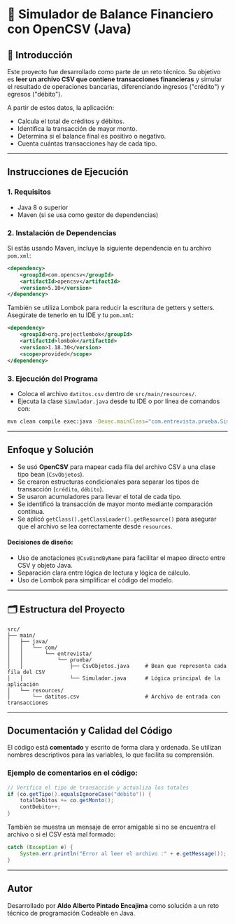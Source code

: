 # 💸 Simulador de Balance Financiero con OpenCSV (Java)

## 📝 Introducción

Este proyecto fue desarrollado como parte de un reto técnico. Su objetivo es **leer un archivo CSV que contiene transacciones financieras** y simular el resultado de operaciones bancarias, diferenciando ingresos ("crédito") y egresos ("débito").

A partir de estos datos, la aplicación:

- Calcula el total de créditos y débitos.
- Identifica la transacción de mayor monto.
- Determina si el balance final es positivo o negativo.
- Cuenta cuántas transacciones hay de cada tipo.

---

##  Instrucciones de Ejecución

### 1. Requisitos

- Java 8 o superior
- Maven (si se usa como gestor de dependencias)

### 2. Instalación de Dependencias

Si estás usando Maven, incluye la siguiente dependencia en tu archivo `pom.xml`:

```xml
<dependency>
    <groupId>com.opencsv</groupId>
    <artifactId>opencsv</artifactId>
    <version>5.10</version>
</dependency>
```

También se utiliza Lombok para reducir la escritura de getters y setters. Asegúrate de tenerlo en tu IDE y tu `pom.xml`:

```xml
<dependency>
    <groupId>org.projectlombok</groupId>
    <artifactId>lombok</artifactId>
    <version>1.18.30</version>
    <scope>provided</scope>
</dependency>
```

### 3. Ejecución del Programa

- Coloca el archivo `datitos.csv` dentro de `src/main/resources/`.
- Ejecuta la clase `Simulador.java` desde tu IDE o por línea de comandos con:

```bash
mvn clean compile exec:java -Dexec.mainClass="com.entrevista.prueba.Simulador"
```

---

## Enfoque y Solución

- Se usó **OpenCSV** para mapear cada fila del archivo CSV a una clase tipo bean (`CsvObjetos`).
- Se crearon estructuras condicionales para separar los tipos de transacción (`crédito`, `débito`).
- Se usaron acumuladores para llevar el total de cada tipo.
- Se identificó la transacción de mayor monto mediante comparación continua.
- Se aplicó `getClass().getClassLoader().getResource()` para asegurar que el archivo se lea correctamente desde `resources`.

#### Decisiones de diseño:

- Uso de anotaciones `@CsvBindByName` para facilitar el mapeo directo entre CSV y objeto Java.
- Separación clara entre lógica de lectura y lógica de cálculo.
- Uso de Lombok para simplificar el código del modelo.

---

## 🗂️ Estructura del Proyecto

```
src/
├── main/
│   ├── java/
│   │   └── com/
│   │       └── entrevista/
│   │           └── prueba/
│   │               ├── CsvObjetos.java     # Bean que representa cada fila del CSV
│   │               └── Simulador.java      # Lógica principal de la aplicación
│   └── resources/
│       └── datitos.csv                     # Archivo de entrada con transacciones
```

---

## Documentación y Calidad del Código

El código está **comentado** y escrito de forma clara y ordenada. Se utilizan nombres descriptivos para las variables, lo que facilita su comprensión.

### Ejemplo de comentarios en el código:

```java
// Verifica el tipo de transacción y actualiza los totales
if (co.getTipo().equalsIgnoreCase("débito")) {
    totalDebitos += co.getMonto();
    contDebito++;
}
```

También se muestra un mensaje de error amigable si no se encuentra el archivo o si el CSV está mal formado:

```java
catch (Exception e) {
    System.err.println("Error al leer el archivo :" + e.getMessage());
}
```

---

## Autor

Desarrollado por **Aldo Alberto Pintado Encajima** como solución a un reto técnico de programación Codeable en Java.
